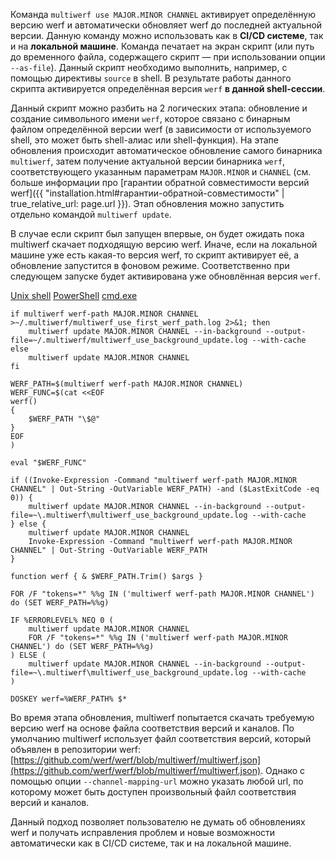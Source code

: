 Команда `multiwerf use MAJOR.MINOR CHANNEL` активирует определённую версию werf и автоматически обновляет werf до последней актуальной версии. Данную команду можно использовать как в **CI/CD системе**, так и на **локальной машине**. Команда печатает на экран скрипт (или путь до временного файла, содержащего скрипт — при использовании опции `--as-file`). Данный скрипт необходимо выполнить, например, с помощью директивы `source` в shell. В результате работы данного скрипта активируется определённая версия `werf` **в данной shell-сессии**.

Данный скрипт можно разбить на 2 логических этапа: обновление и создание символьного имени `werf`, которое связано с бинарным файлом определённой версии werf (в зависимости от используемого shell, это может быть shell-алиас или shell-функция). На этапе обновления происходит автоматическое обновление самого бинарника `multiwerf`, затем получение актуальной версии бинарника `werf`, соответствующего указанным параметрам `MAJOR.MINOR` и `CHANNEL` (см. больше информации про [гарантии обратной совместимости версий werf]({{ "installation.html#гарантии-обратной-совместимости" | true_relative_url: page.url }}). Этап обновления можно запустить отдельно командой `multiwerf update`.

В случае если скрипт был запущен впервые, он будет ожидать пока multiwerf скачает подходящую версию werf. Иначе, если на локальной машине уже есть какая-то версия werf, то скрипт активирует её, а обновление запустится в фоновом режиме. Соответственно при следующем запуске будет активирована уже обновлённая версия `werf`. 

<div class="tabs">
  <a href="javascript:void(0)" class="tabs__btn active" onclick="openTab(event, 'tabs__btn', 'tabs__content', 'unix_tab')">Unix shell</a>
  <a href="javascript:void(0)" class="tabs__btn" onclick="openTab(event, 'tabs__btn', 'tabs__content', 'powershell_tab')">PowerShell</a>
  <a href="javascript:void(0)" class="tabs__btn" onclick="openTab(event, 'tabs__btn', 'tabs__content', 'cmdexe_tab')">cmd.exe</a>
</div>

<div id="unix_tab" class="tabs__content active" markdown="1">

```shell
if multiwerf werf-path MAJOR.MINOR CHANNEL >~/.multiwerf/multiwerf_use_first_werf_path.log 2>&1; then
    multiwerf update MAJOR.MINOR CHANNEL --in-background --output-file=~/.multiwerf/multiwerf_use_background_update.log --with-cache
else
    multiwerf update MAJOR.MINOR CHANNEL
fi

WERF_PATH=$(multiwerf werf-path MAJOR.MINOR CHANNEL)
WERF_FUNC=$(cat <<EOF
werf()
{
    $WERF_PATH "\$@"
}
EOF
)

eval "$WERF_FUNC"
```

</div>

<div id="powershell_tab" class="tabs__content" markdown="1">

```shell
if ((Invoke-Expression -Command "multiwerf werf-path MAJOR.MINOR CHANNEL" | Out-String -OutVariable WERF_PATH) -and ($LastExitCode -eq 0)) {
    multiwerf update MAJOR.MINOR CHANNEL --in-background --output-file=~\.multiwerf\multiwerf_use_background_update.log --with-cache
} else {
    multiwerf update MAJOR.MINOR CHANNEL
    Invoke-Expression -Command "multiwerf werf-path MAJOR.MINOR CHANNEL" | Out-String -OutVariable WERF_PATH
}

function werf { & $WERF_PATH.Trim() $args }
```

</div>

<div id="cmdexe_tab" class="tabs__content" markdown="1">

```shell
FOR /F "tokens=*" %%g IN ('multiwerf werf-path MAJOR.MINOR CHANNEL') do (SET WERF_PATH=%%g)

IF %ERRORLEVEL% NEQ 0 (
    multiwerf update MAJOR.MINOR CHANNEL
    FOR /F "tokens=*" %%g IN ('multiwerf werf-path MAJOR.MINOR CHANNEL') do (SET WERF_PATH=%%g)
) ELSE (
    multiwerf update MAJOR.MINOR CHANNEL --in-background --output-file=~\.multiwerf\multiwerf_use_background_update.log --with-cache
)

DOSKEY werf=%WERF_PATH% $*
```

</div>

Во время этапа обновления, multiwerf попытается скачать требуемую версию werf на основе файла соответствия версий и каналов. По умолчанию multiwerf использует файл соответствия версий, который объявлен в репозитории werf: [https://github.com/werf/werf/blob/multiwerf/multiwerf.json](https://github.com/werf/werf/blob/multiwerf/multiwerf.json). Однако с помощью опции `--channel-mapping-url` можно указать любой url, по которому может быть доступен произвольный файл соответствия версий и каналов.

Данный подход позволяет пользователю не думать об обновлениях werf и получать исправления проблем и новые возможности автоматически как в CI/CD системе, так и на локальной машине.
